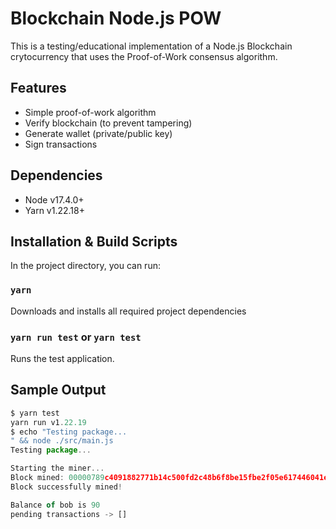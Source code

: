 # Blockchain Node.js POW

This is a testing/educational implementation of a Node.js Blockchain crytocurrency that uses the Proof-of-Work consensus algorithm.

## Features

* Simple proof-of-work algorithm
* Verify blockchain (to prevent tampering)
* Generate wallet (private/public key)
* Sign transactions

## Dependencies

- Node v17.4.0+
- Yarn v1.22.18+

## Installation & Build Scripts

In the project directory, you can run:

### `yarn`

Downloads and installs all required project dependencies

### `yarn run test` or `yarn test`

Runs the test application.

## Sample Output

```js
$ yarn test
yarn run v1.22.19
$ echo "Testing package...
" && node ./src/main.js
Testing package...

Starting the miner...
Block mined: 00000789c4091882771b14c500fd2c48b6f8be15fbe2f05e617446041ec8250b
Block successfully mined!

Balance of bob is 90
pending transactions -> []
```
